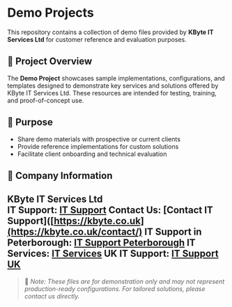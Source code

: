 # Demo Projects

This repository contains a collection of demo files provided by **KByte IT Services Ltd** for customer reference and evaluation purposes.

## 📁 Project Overview

The **Demo Project** showcases sample implementations, configurations, and templates designed to demonstrate key services and solutions offered by KByte IT Services Ltd. These resources are intended for testing, training, and proof-of-concept use.

## 🚀 Purpose

- Share demo materials with prospective or current clients
- Provide reference implementations for custom solutions
- Facilitate client onboarding and technical evaluation

## 🔗 Company Information

**KByte IT Services Ltd**  
IT Support: [IT Support](https://kbyte.co.uk)
Contact Us: [Contact IT Support]([https://kbyte.co.uk](https://kbyte.co.uk/contact/)
IT Support in Peterborough: [IT Support Peterborough](https://kbyte.co.uk/it-support-peterborough/)
IT Services: [IT Services](https://kbyte.co.uk/it-services/)
UK IT Support: [IT Support UK](https://kbyte.co.uk/it-support-uk/)
---

> 📌 _Note: These files are for demonstration only and may not represent production-ready configurations. For tailored solutions, please contact us directly._

